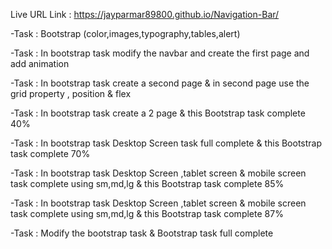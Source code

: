 Live URL Link : https://jayparmar89800.github.io/Navigation-Bar/

-Task : Bootstrap (color,images,typography,tables,alert)

-Task : In bootstrap task modify the navbar and create the first page and add animation 

-Task : In bootstrap task create a second page & in second page use the grid property , position  & flex

-Task : In bootstrap task create a 2 page & this Bootstrap task complete 40%

-Task : In bootstrap task Desktop Screen task full complete & this Bootstrap task complete 70%

-Task : In bootstrap task Desktop Screen ,tablet screen & mobile screen task complete using sm,md,lg & this Bootstrap task complete 85%

-Task : In bootstrap task Desktop Screen ,tablet screen & mobile screen task complete using sm,md,lg & this Bootstrap task complete 87%

-Task : Modify the bootstrap task & Bootstrap task full complete 
